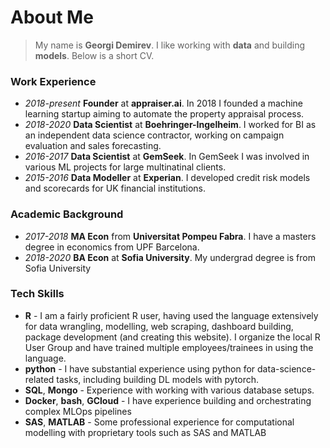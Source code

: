 # About Me


> My name is **Georgi Demirev**. I like working with **data** and building **models**. Below is a short CV.

### Work Experience
* *2018-present* **Founder** at **appraiser.ai**. In 2018 I founded a machine learning startup aiming to automate the property appraisal process.
* *2018-2020* **Data Scientist** at **Boehringer-Ingelheim**. I worked for BI as an independent data science contractor, working on campaign evaluation and sales forecasting.
* *2016-2017* **Data Scientist** at **GemSeek**. In GemSeek I was involved in various ML projects for large multinatinal clients.
* *2015-2016* **Data Modeller** at **Experian**. I developed credit risk models and scorecards for UK financial institutions.

### Academic Background
* *2017-2018* **MA Econ** from **Universitat Pompeu Fabra**. I have a masters degree in economics from UPF Barcelona.
* *2018-2020* **BA Econ** at **Sofia University**. My undergrad degree is from Sofia University

### Tech Skills
* **R** - I am a fairly proficient R user, having used the language extensively for data wrangling, modelling, web scraping, dashboard building, package development (and creating this website). I organize the local R User Group and have trained multiple employees/trainees in using the language.
* **python** - I have substantial experience using python for data-science-related tasks, including building DL models with pytorch.
* **SQL**, **Mongo** - Experience with working with various database setups.
* **Docker**, **bash**, **GCloud** - I have experience building and orchestrating complex MLOps pipelines
* **SAS**, **MATLAB** - Some professional experience for computational modelling with proprietary tools such as SAS and MATLAB


